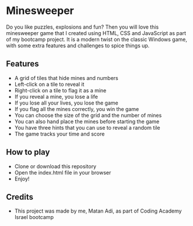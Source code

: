 # Minesweeper

Do you like puzzles, explosions and fun? Then you will love this minesweeper game that I created using HTML, CSS and JavaScript as part of my bootcamp project. It is a modern twist on the classic Windows game, with some extra features and challenges to spice things up.

## Features

- A grid of tiles that hide mines and numbers
- Left-click on a tile to reveal it
- Right-click on a tile to flag it as a mine
- If you reveal a mine, you lose a life
- If you lose all your lives, you lose the game
- If you flag all the mines correctly, you win the game
- You can choose the size of the grid and the number of mines
- You can also hand place the mines before starting the game
- You have three hints that you can use to reveal a random tile
- The game tracks your time and score

## How to play

- Clone or download this repository
- Open the index.html file in your browser
- Enjoy!

## Credits

- This project was made by me, Matan Adi, as part of Coding Academy Israel bootcamp
